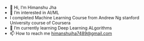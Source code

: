 - 👋 Hi, I’m Himanshu Jha
- 👀 I’m interested in AI/ML
- I completed Machine Learning Course from Andrew Ng stanford University course of Coursera 
- 🌱 I’m currently learning Deep Learning ALgorithms
- 📫 How to reach me himanshujha7489@gmail.com

<!---
HimAir10/HimAir10 is a ✨ special ✨ repository because its `README.md` (this file) appears on your GitHub profile.
You can click the Preview link to take a look at your changes.
--->
